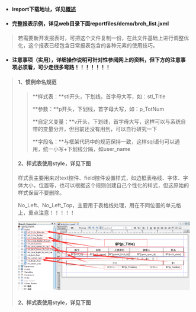 * #### ireport下载地址，详见[概述](/README.md)
* #### 完整报表示例，详见web目录下面reportfiles/demo/brch\_list.jxml

> 若需要新开发报表时，可把这个文件复制一份，在此文件基础上进行调整优化，这个报表已经包含日常报表包含的各种元素的使用技巧。

* #### 注意事项（实用），详细操作说明可针对性参阅网上的资料，但下方的注意事项必须看，可少走很多弯路！！！！！！！

> #### 1、惯例命名规范
>
> > **样式表：**stl开头，下划线，首字母大写，如：stl\_Title
> >
> > **参数：**p开头，下划线，首字母大写，如：p\_TotNum
> >
> > **自定义变量：**v开头，下划线，首字母大写，这样可以与系统自带的变量分开，但目前还没有用到，可以自行研究一下
> >
> > **字段名：**与框架代码中的规范保持一致，这样sql语句可以通用，统一小写+下划线分隔，如user\_name
>
> #### 2、样式表使用style，详见下图
>
> 样式表主要用来对text控件、field控件设置样式，如边框表格线、字体、字体大小，位置等，也可以根据这个规则创建自己个性化的样式，但这原始的样式保留不要删除。
>
> No\_Left、No\_Left\_Top，主要用于表格线处理，用在不同位置的单元格上，重点注意！！！！！
>
> ![](/assets/ireport_04.png)
>
> #### 2、样式表使用style，详见下图



